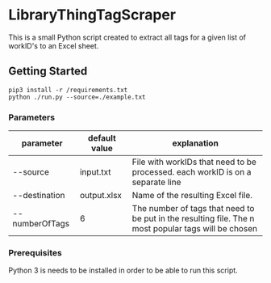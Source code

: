 # LibraryThingTagScraper

This is a small Python script created to extract all tags for a given list of workID's to an Excel sheet.

## Getting Started
```
pip3 install -r /requirements.txt
python ./run.py --source=./example.txt
```
### Parameters

| parameter     | default value                                            | explanation                                                                                                                                                |
|---------------|----------------------------------------------------------|------------------------------------------------------------------------------------------------------------------------------------------------------------|
| --source      | input.txt                                                | File with workIDs that need to be processed. each workID is on a separate line                                                                             |
| --destination | output.xlsx                                              | Name of the resulting Excel file.                                                                                                                          |
| --numberOfTags| 6                                                        | The number of tags that need to be put in the resulting file. The n most popular tags will be chosen                                                       |

### Prerequisites

Python 3 is needs to be installed in order to be able to run this script.